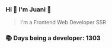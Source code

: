 ### Hi 👋 I&#39;m Juani 🦁

> I&#39;m a Frontend Web Developer SSR

### 📚 Days being a developer: 1303
